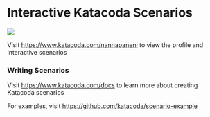 # Interactive Katacoda Scenarios

[![](http://shields.katacoda.com/katacoda/nannapaneni/count.svg)](https://www.katacoda.com/nannapaneni "Get your profile on Katacoda.com")

Visit https://www.katacoda.com/nannapaneni to view the profile and interactive scenarios

### Writing Scenarios
Visit https://www.katacoda.com/docs to learn more about creating Katacoda scenarios

For examples, visit https://github.com/katacoda/scenario-example

